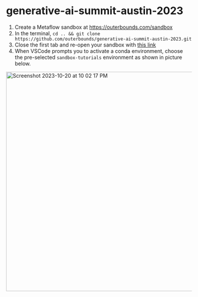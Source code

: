# generative-ai-summit-austin-2023

1. Create a Metaflow sandbox at https://outerbounds.com/sandbox
2. In the terminal, `cd .. && git clone https://github.com/outerbounds/generative-ai-summit-austin-2023.git`
3. Close the first tab and re-open your sandbox with [this link](https://account.outerbounds.dev/account/?workspace=/home/workspace/workspaces/generative-ai-summit-austin-2023/workspace.code-workspace)
4. When VSCode prompts you to activate a conda environment, choose the pre-selected `sandbox-tutorials` environment as shown in picture below.
  <img width="597" alt="Screenshot 2023-10-20 at 10 02 17 PM" src="https://github.com/outerbounds/generative-ai-summit-austin-2023/assets/40632488/f6377a5f-d9ad-48c5-9663-cf552803671a">

